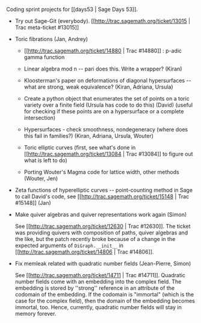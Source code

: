 Coding sprint projects for [[days53 | Sage Days 53]].


 * Try out Sage-Git (everybody). [[http://trac.sagemath.org/ticket/13015 | Trac meta-ticket #13015]]

 * Toric fibrations (Jan, Andrey)

   * [[http://trac.sagemath.org/ticket/14880 | Trac #14880]] : p-adic gamma function 

   * Linear algebra mod n -- pari does this. Write a wrapper? (Kiran)
  
   * Kloosterman's paper on deformations of diagonal hypersurfaces -- what are strong, weak equivalence? (Kiran, Adriana, Ursula)
  
   * Create a python object that enumerates the set of points on a toric variety over a finite field (Ursula has code to do this) (David) (useful for checking if these points are on a hypersurface or a complete intersection)

   * Hypersurfaces - check smoothness, nondegeneracy (where does this fail in families?) (Kiran, Adriana, Ursula, Wouter)

   * Toric elliptic curves (first, see what's done in [[http://trac.sagemath.org/ticket/13084 | Trac #13084]] to figure out what is left to do)

   * Porting Wouter's Magma code for lattice width, other methods (Wouter, Jen)

 * Zeta functions of hyperelliptic curves -- point-counting method in Sage to call David's code, see [[http://trac.sagemath.org/ticket/15148 | Trac #15148]] (Jan)

 * Make quiver algebras and quiver representations work again (Simon)

   See [[http://trac.sagemath.org/ticket/12630 | Trac #12630]]. The ticket was providing quivers with composition of paths, quiver algebras and the like, but the patch recently broke because of a change in the expected arguments of `DiGraph.__init__` in [[http://trac.sagemath.org/ticket/14806 | Trac #14806]].

 * Fix memleak related with quadratic number fields (Jean-Pierre, Simon)

   See [[http://trac.sagemath.org/ticket/14711 | Trac #14711]]. Quadratic number fields come with an embedding into the complex field. The embedding is stored by ''strong'' reference in an attribute of the codomain of the embedding. If the codomain is "immortal" (which is the case for the complex field), then the domain of the embedding becomes immortal, too. Hence, currently, quadratic number fields will stay in memory forever.
